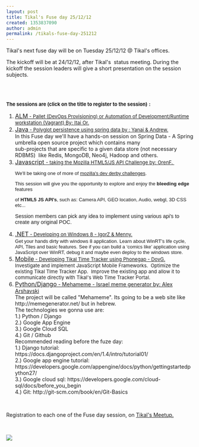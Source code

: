 ```yaml
---
layout: post
title: Tikal's Fuse day 25/12/12
created: 1353837090
author: admin
permalink: /tikals-fuse-day-251212
---
```

<p>Tikal's next fuse day will be on Tuesday 25/12/12 @ Tikal's offices.&nbsp;</p>
<p>The kickoff will be at 24/12/12, after Tikal's &nbsp;status meeting. During the kickoff the session leaders will give a short presentation on the session subjects.</p>
<p>&nbsp;</p>
<p><br />
<strong><span style="font-size: small;">The sessions are (click on the title to register to the session)</span></strong>&nbsp;<strong><span style="font-size: small;">:</span></strong></p>
<ol>
    <li><a href="http://www.meetup.com/Tikal-TCE/events/92701592/"><span style="font-size: medium;">ALM</span><span style="font-size: small;"> - Pallet (DevOps Provisioning) or Automation of           Development/Runtime workstation (Vagrant) By:&nbsp;Itai Or.<br />
    </span></a></li>
    <li><span style="font-size: medium;"><a href="http://www.meetup.com/Tikal-TCE/events/92701682/">Java</a></span><span style="font-size: small;"><a href="http://www.meetup.com/Tikal-TCE/events/92701682/"> - Polyglot persistence using spring data by :&nbsp;Yanai &amp; Andrew.</a><a href="http://www.meetup.com/Tikal-TCE/events/92701862/"><br />
    </a>     </span>In this Fuse day we'll have a hands-on session on Spring Data - A     Spring umbrella open source project which contains many<br />
    sub-projects that are specific to a given data store (not necessary     RDBMS)&nbsp; like Redis, MongoDB, Neo4j, Hadoop and others.</li>
    <li><a href="http://www.meetup.com/Tikal-TCE/events/92701862/"><span style="font-size: medium;">Javascript </span><span style="font-size: small;">- taking the Mozilla HTML5/JS API Challenge by:&nbsp;OrenF.&nbsp;<br />
    </span>     </a>
    <p dir="ltr" style="font-family:arial,sans-serif;font-size:13px"><span>We'll be taking one of more of <a href="https://developer.mozilla.org/en-US/demos/devderby">mozilla</a></span><a href="https://developer.mozilla.org/en-US/demos/devderby">'s dev derby challenges</a>.</p>
    <p dir="ltr" style="font-family:arial,sans-serif;font-size:13px">This session will give you the opportunity to explore and enjoy the <b>bleeding edge</b> features</p>
    <p dir="ltr" style="font-family:arial,sans-serif;font-size:13px">of <b>HTML5 JS API's</b>, such as: Camera API, GEO location, Audio, webgl, 3D CSS etc...</p>
    <p dir="ltr"><font face="arial, sans-serif">Session members can pick any idea to implement using various&nbsp;api's to create any original POC.</font></p>
    </li>
    <li><span style="font-size: medium;"><a href="http://www.meetup.com/Tikal-TCE/events/92701902/">.NET</a></span><span style="font-size: small;"><a href="http://www.meetup.com/Tikal-TCE/events/92701902/"> - Developing on Windows 8 - IgorZ &amp; Menny.</a><br />
    </span><span style="font-size: small;"><span style="font-family: Arial, sans-serif;">Get your hands dirty with windows 8 application. Learn about WinRT&rsquo;s life cycle, API, Tiles and basic features. See if you can build a &lsquo;comics like&rsquo; application using JavaScript over WinRT, debug it and maybe even deploy to the windows store.</span></span></li>
    <li><span style="font-size: medium;"><a href="http://www.meetup.com/Tikal-TCE/events/92701912/">Mobile</a></span><span style="font-size: small;"><a href="http://www.meetup.com/Tikal-TCE/events/92701912/"> - Developing Tikal Time Tracker using Phonegap - DovG.<br />
    </a>     Investigate  and implement JavaScript Mobile Frameworks. &nbsp;Optimize the existing  Tikal TIme Tracker App. &nbsp;Improve the existing app and allow it to  communicate directly with Tikal's Web Time Tracker Portal.</span></li>
    <li><a href="http://www.meetup.com/Tikal-TCE/events/92706502/"><span style="font-size: medium;">Python/Django</span> -&nbsp;Mehameme - Israel meme generator by:&nbsp;Alex Arshavski<br />
    </a>     The project will be called &quot;Mehameme&quot;. Its going to be a web site like http://memegenerator.net/ but in hebrew.<br />
    The technologies we gonna use are:<br />
    1.) Python / Django<br />
    2.) Google App Engine<br />
    3.) Google Cloud SQL<br />
    4.) Git / Github<br />
    Recommended reading before the fuze day:<br />
    1.) Django tutorial: https://docs.djangoproject.com/en/1.4/intro/tutorial01/<br />
    2.) Google app engine tutorial: https://developers.google.com/appengine/docs/python/gettingstartedpython27/<br />
    3.) Google cloud sql: https://developers.google.com/cloud-sql/docs/before_you_begin<br />
    4.) Git: http://git-scm.com/book/en/Git-Basics</li>
</ol>
<p>&nbsp;</p>
<p>Registration to each one of the Fuse day session, on <a href="http://www.meetup.com/Tikal-TCE/">Tikal's Meetup.</a>&nbsp;</p>
<p>&nbsp;</p>
<p><a href="http://www.meetup.com/Tikal-TCE/"><img src="{{ asset_path upload/1/Screen%20shot%202012-05-07%20at%201.26.52%20PM.png }} alt="" /></a></p>
